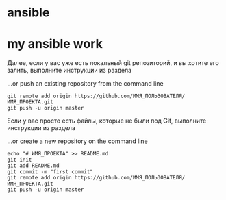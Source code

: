# ansible
my ansible work
=======
Далее, если у вас уже есть локальный git репозиторий, и вы хотите его залить, выполните инструкции из раздела

…or push an existing repository from the command line
```
git remote add origin https://github.com/ИМЯ_ПОЛЬЗОВАТЕЛЯ/ИМЯ_ПРОЕКТА.git
git push -u origin master
```
Если у вас просто есть файлы, которые не были под Git, выполните инструкции из раздела

…or create a new repository on the command line

```
echo "# ИМЯ_ПРОЕКТА" >> README.md
git init
git add README.md
git commit -m "first commit"
git remote add origin https://github.com/ИМЯ_ПОЛЬЗОВАТЕЛЯ/ИМЯ_ПРОЕКТА.git
git push -u origin master
```

